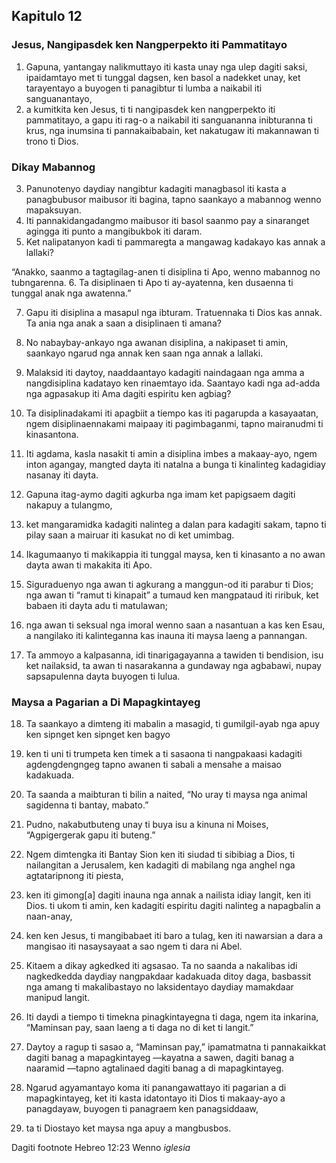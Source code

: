 Kapitulo 12
-----------

### Jesus, Nangipasdek ken Nangperpekto iti Pammatitayo

1. Gapuna, yantangay nalikmuttayo iti kasta unay nga ulep dagiti saksi, ipaidamtayo met ti tunggal dagsen, ken basol a nadekket unay, ket tarayentayo a buyogen ti panagibtur ti lumba a naikabil iti sanguanantayo,
2. a kumitkita ken Jesus, ti ti nangipasdek ken nangperpekto iti pammatitayo, a gapu iti rag-o a naikabil iti sanguananna inibturanna ti krus, nga inumsina ti pannakaibabain, ket nakatugaw iti makannawan ti trono ti Dios.

### Dikay Mabannog

3. Panunotenyo daydiay nangibtur kadagiti managbasol iti kasta a panagbubusor maibusor iti bagina, tapno saankayo a mabannog wenno mapaksuyan.
4. Iti pannakidangadangmo maibusor iti basol saanmo pay a sinaranget agingga iti punto a mangibukbok iti daram.
5. Ket nalipatanyon kadi ti pammaregta a mangawag kadakayo kas annak a lallaki?

“Anakko, saanmo a tagtagilag-anen ti disiplina ti Apo, wenno mabannog no tubngarenna.
6. Ta disiplinaen ti Apo ti ay-ayatenna, ken dusaenna ti tunggal anak nga awatenna.”

7. Gapu iti disiplina a masapul nga ibturam. Tratuennaka ti Dios kas annak. Ta ania nga anak a saan a disiplinaen ti amana?
8. No nabaybay-ankayo nga awanan disiplina, a nakipaset ti amin, saankayo ngarud nga annak ken saan nga annak a lallaki.
9. Malaksid iti daytoy, naaddaantayo kadagiti naindagaan nga amma a nangdisiplina kadatayo ken rinaemtayo ida. Saantayo kadi nga ad-adda nga agpasakup iti Ama dagiti espiritu ken agbiag?
10. Ta disiplinadakami iti apagbiit a tiempo kas iti pagarupda a kasayaatan, ngem disiplinaennakami maipaay iti pagimbaganmi, tapno mairanudmi ti kinasantona.
11. Iti agdama, kasla nasakit ti amin a disiplina imbes a makaay-ayo, ngem inton agangay, mangted dayta iti natalna a bunga ti kinalinteg kadagidiay nasanay iti dayta.

12. Gapuna itag-aymo dagiti agkurba nga imam ket papigsaem dagiti nakapuy a tulangmo,
13. ket mangaramidka kadagiti nalinteg a dalan para kadagiti sakam, tapno ti pilay saan a mairuar iti kasukat no di ket umimbag.
14. Ikagumaanyo ti makikappia iti tunggal maysa, ken ti kinasanto a no awan dayta awan ti makakita iti Apo.
15. Siguraduenyo nga awan ti agkurang a manggun-od iti parabur ti Dios; nga awan ti “ramut ti kinapait” a tumaud ken mangpataud iti riribuk, ket babaen iti dayta adu ti matulawan;
16. nga awan ti seksual nga imoral wenno saan a nasantuan a kas ken Esau, a nangilako iti kalinteganna kas inauna iti maysa laeng a pannangan.
17. Ta ammoyo a kalpasanna, idi tinarigagayanna a tawiden ti bendision, isu ket nailaksid, ta awan ti nasarakanna a gundaway nga agbabawi, nupay sapsapulenna dayta buyogen ti lulua.

### Maysa a Pagarian a Di Mapagkintayeg

18. Ta saankayo a dimteng iti mabalin a masagid, ti gumilgil-ayab nga apuy ken sipnget ken sipnget ken bagyo
19. ken ti uni ti trumpeta ken timek a ti sasaona ti nangpakaasi kadagiti agdengdengngeg tapno awanen ti sabali a mensahe a maisao kadakuada.
20. Ta saanda a maibturan ti bilin a naited, “No uray ti maysa nga animal sagidenna ti bantay, mabato.”
21. Pudno, nakabutbuteng unay ti buya isu a kinuna ni Moises, “Agpigergerak gapu iti buteng.”
22. Ngem dimtengka iti Bantay Sion ken iti siudad ti sibibiag a Dios, ti nailangitan a Jerusalem, ken kadagiti di mabilang nga anghel nga agtataripnong iti piesta,
23. ken iti gimong[a] dagiti inauna nga annak a nailista idiay langit, ken iti Dios. ti ukom ti amin, ken kadagiti espiritu dagiti nalinteg a napagbalin a naan-anay,
24. ken ken Jesus, ti mangibabaet iti baro a tulag, ken iti nawarsian a dara a mangisao iti nasaysayaat a sao ngem ti dara ni Abel.

25. Kitaem a dikay agkedked iti agsasao. Ta no saanda a nakalibas idi nagkedkedda daydiay nangpakdaar kadakuada ditoy daga, basbassit nga amang ti makalibastayo no laksidentayo daydiay mamakdaar manipud langit.
26. Iti daydi a tiempo ti timekna pinagkintayegna ti daga, ngem ita inkarina, “Maminsan pay, saan laeng a ti daga no di ket ti langit.”
27. Daytoy a ragup ti sasao a, “Maminsan pay,” ipamatmatna ti pannakaikkat dagiti banag a mapagkintayeg —kayatna a sawen, dagiti banag a naaramid —tapno agtalinaed dagiti banag a di mapagkintayeg.
28. Ngarud agyamantayo koma iti panangawattayo iti pagarian a di mapagkintayeg, ket iti kasta idatontayo iti Dios ti makaay-ayo a panagdayaw, buyogen ti panagraem ken panagsiddaaw,
29. ta ti Diostayo ket maysa nga apuy a mangbusbos.

Dagiti footnote
Hebreo 12:23 Wenno *iglesia*